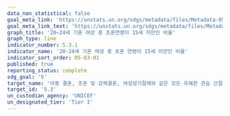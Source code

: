 ```yaml
---
data_non_statistical: false
goal_meta_link: 'https://unstats.un.org/sdgs/metadata/files/Metadata-05-03-01.pdf'
goal_meta_link_text: 'https://unstats.un.org/sdgs/metadata/files/Metadata-05-03-01.pdf'
graph_title: '20~24세 기혼 여성 중 초혼연령이 15세 미만인 비율'
graph_type: line
indicator_number: 5.3.1
indicator_name: '20-24세 기혼 여성 중 초혼 연령이 15세 미만인 비율'
indicator_sort_order: 05-03-01
published: true
reporting_status: complete
sdg_goal: '5'
target_name: '아동 결혼, 조혼 및 강제결혼, 여성성기절제와 같은 모든 유해한 관습 근절'
target_id: '5.3'
un_custodian_agency: 'UNICEF'
un_designated_tier: 'Tier I'
---
```


